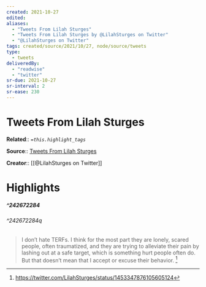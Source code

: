 ```yaml
---
created: 2021-10-27
edited:
aliases:
  - "Tweets From Lilah Sturges"
  - "Tweets From Lilah Sturges by @LilahSturges on Twitter"
  - "@LilahSturges on Twitter"
tags: created/source/2021/10/27, node/source/tweets
type: 
  - tweets
deliveredBy: 
  - "readwise"
  - "twitter"
sr-due: 2021-10-27
sr-interval: 2
sr-ease: 230
---
```

# Tweets From Lilah Sturges

**Related**:: 
*`=this.highlight_tags`*

**Source**:: [Tweets From Lilah Sturges](https://twitter.com/LilahSturges)

**Creator**:: [[@LilahSturges on Twitter]]

# Highlights
##### ^242672284

  


###### ^242672284q

> I don’t hate TERFs. I think for the most part they are lonely, scared people, often traumatized, and they are trying to alleviate their pain by lashing out at a safe target, which is something hurt people often do. But that doesn’t mean that I accept or excuse their behavior. 
  [^242672284]

[^242672284]: https://twitter.com/LilahSturges/status/1453347876105605124

